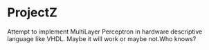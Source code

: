 # ProjectZ
Attempt to implement MultiLayer Perceptron in hardware descriptive language like VHDL.
Maybe it will work or maybe not.Who knows?
